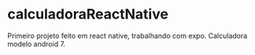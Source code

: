 # calculadoraReactNative
Primeiro projeto feito em react native, trabalhando com expo. Calculadora modelo android 7.
